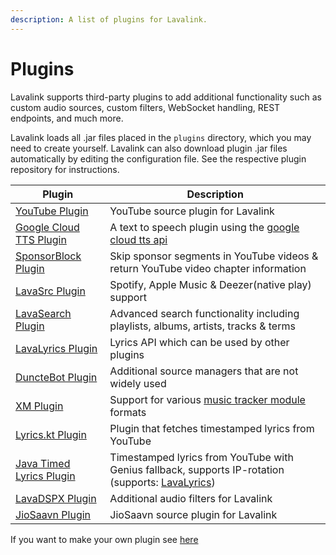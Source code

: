 ```yaml
---
description: A list of plugins for Lavalink.
---
```


# Plugins

Lavalink supports third-party plugins to add additional functionality such as custom audio sources, custom filters,
WebSocket handling, REST endpoints, and much more.

Lavalink loads all .jar files placed in the `plugins` directory, which you may need to create yourself. Lavalink can
also download plugin .jar files automatically by editing the configuration file. See the respective plugin repository
for instructions.

| Plugin                                                                     | Description                                                                                                                                |
|----------------------------------------------------------------------------|--------------------------------------------------------------------------------------------------------------------------------------------|
| [YouTube Plugin](https://github.com/lavalink-devs/youtube-source#plugin)   | YouTube source plugin for Lavalink                                                                                                         |
| [Google Cloud TTS Plugin](https://github.com/DuncteBot/tts-plugin)         | A text to speech plugin using the [google cloud tts api](https://cloud.google.com/text-to-speech/docs)                                     |
| [SponsorBlock Plugin](https://github.com/topi314/SponsorBlock-Plugin)      | Skip sponsor segments in YouTube videos & return YouTube video chapter information                                                         |
| [LavaSrc Plugin](https://github.com/topi314/LavaSrc)                       | Spotify, Apple Music & Deezer(native play) support                                                                                         |
| [LavaSearch Plugin](https://github.com/topi314/LavaSearch)                 | Advanced search functionality including playlists, albums, artists, tracks & terms                                                         |
| [LavaLyrics Plugin](https://github.com/topi314/LavaLyrics)                 | Lyrics API which can be used by other plugins                                                                                              |
| [DuncteBot Plugin](https://github.com/DuncteBot/skybot-lavalink-plugin)    | Additional source managers that are not widely used                                                                                        |
| [XM Plugin](https://github.com/esmBot/lava-xm-plugin)                      | Support for various [music tracker module](https://en.wikipedia.org/wiki/Module_file) formats                                              |
| [Lyrics.kt Plugin](https://github.com/DRSchlaubi/lyrics.kt)                | Plugin that fetches timestamped lyrics from YouTube                                                                                        |
| [Java Timed Lyrics Plugin](https://github.com/DuncteBot/java-timed-lyrics) | Timestamped lyrics from YouTube with Genius fallback, supports IP-rotation (supports: [LavaLyrics](https://github.com/topi314/LavaLyrics)) |
| [LavaDSPX Plugin](https://github.com/Devoxin/LavaDSPX-Plugin)              | Additional audio filters for Lavalink                                                                                                      |
| [JioSaavn Plugin](https://github.com/appujet/jiosaavn-plugin)              | JioSaavn source plugin for Lavalink                                                                                                        |

If you want to make your own plugin see [here](api/plugins.md)
